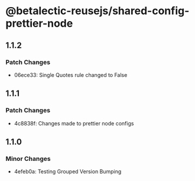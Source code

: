 # @betalectic-reusejs/shared-config-prettier-node

## 1.1.2

### Patch Changes

- 06ece33: Single Quotes rule changed to False

## 1.1.1

### Patch Changes

- 4c8838f: Changes made to prettier node configs

## 1.1.0

### Minor Changes

- 4efeb0a: Testing Grouped Version Bumping
